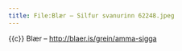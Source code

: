 ```yaml
---
title: File:Blær – Silfur svanurinn 62248.jpeg
---
```


{{c}} Blær – http://blaer.is/grein/amma-sigga